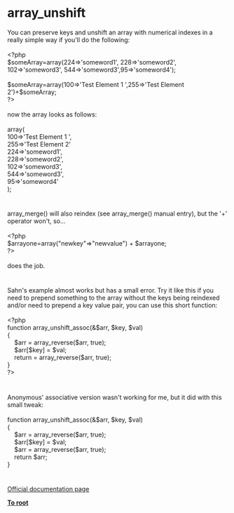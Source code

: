 # array_unshift




<div class="phpcode"><span class="html">
You can preserve keys and unshift an array with numerical indexes in a really simple way if you&apos;ll do the following:
<br>
<br><span class="default">&lt;?php
<br>$someArray</span><span class="keyword">=array(</span><span class="default">224</span><span class="keyword">=&gt;</span><span class="string">&apos;someword1&apos;</span><span class="keyword">, </span><span class="default">228</span><span class="keyword">=&gt;</span><span class="string">&apos;someword2&apos;</span><span class="keyword">, </span><span class="default">102</span><span class="keyword">=&gt;</span><span class="string">&apos;someword3&apos;</span><span class="keyword">, </span><span class="default">544</span><span class="keyword">=&gt;</span><span class="string">&apos;someword3&apos;</span><span class="keyword">,</span><span class="default">95</span><span class="keyword">=&gt;</span><span class="string">&apos;someword4&apos;</span><span class="keyword">);
<br>
<br></span><span class="default">$someArray</span><span class="keyword">=array(</span><span class="default">100</span><span class="keyword">=&gt;</span><span class="string">&apos;Test Element 1 &apos;</span><span class="keyword">,</span><span class="default">255</span><span class="keyword">=&gt;</span><span class="string">&apos;Test Element 2&apos;</span><span class="keyword">)+</span><span class="default">$someArray</span><span class="keyword">;
<br></span><span class="default">?&gt;
<br></span>
<br>now the array looks as follows:
<br>
<br>array(
<br>100=&gt;&apos;Test Element 1 &apos;,
<br>255=&gt;&apos;Test Element 2&apos;
<br>224=&gt;&apos;someword1&apos;,
<br>228=&gt;&apos;someword2&apos;,
<br>102=&gt;&apos;someword3&apos;,
<br>544=&gt;&apos;someword3&apos;,
<br>95=&gt;&apos;someword4&apos;
<br>);</span>
</div>
  

#


<div class="phpcode"><span class="html">
array_merge() will also reindex (see array_merge() manual entry), but the &apos;+&apos; operator won&apos;t, so...
<br>
<br><span class="default">&lt;?php
<br>$arrayone</span><span class="keyword">=array(</span><span class="string">&quot;newkey&quot;</span><span class="keyword">=&gt;</span><span class="string">&quot;newvalue&quot;</span><span class="keyword">) + </span><span class="default">$arrayone</span><span class="keyword">;
<br></span><span class="default">?&gt;
<br></span>
<br>does the job.</span>
</div>
  

#


<div class="phpcode"><span class="html">
Sahn&apos;s example almost works but has a small error. Try it like this if you need to prepend something to the array without the keys being reindexed and/or need to prepend a key value pair, you can use this short function: <br><br><span class="default">&lt;?php <br></span><span class="keyword">function </span><span class="default">array_unshift_assoc</span><span class="keyword">(&amp;</span><span class="default">$arr</span><span class="keyword">, </span><span class="default">$key</span><span class="keyword">, </span><span class="default">$val</span><span class="keyword">) <br>{ <br>&#xA0; &#xA0; </span><span class="default">$arr </span><span class="keyword">= </span><span class="default">array_reverse</span><span class="keyword">(</span><span class="default">$arr</span><span class="keyword">, </span><span class="default">true</span><span class="keyword">); <br>&#xA0; &#xA0; </span><span class="default">$arr</span><span class="keyword">[</span><span class="default">$key</span><span class="keyword">] = </span><span class="default">$val</span><span class="keyword">; <br>&#xA0; &#xA0; return = </span><span class="default">array_reverse</span><span class="keyword">(</span><span class="default">$arr</span><span class="keyword">, </span><span class="default">true</span><span class="keyword">); <br>} <br></span><span class="default">?&gt;</span>
</span>
</div>
  

#


<div class="phpcode"><span class="html">
Anonymous&apos; associative version wasn&apos;t working for me, but it did with this small tweak:<br><br>function array_unshift_assoc(&amp;$arr, $key, $val) <br>{ <br>&#xA0; &#xA0; $arr = array_reverse($arr, true); <br>&#xA0; &#xA0; $arr[$key] = $val; <br>&#xA0; &#xA0; $arr = array_reverse($arr, true); <br>&#xA0; &#xA0; return $arr;<br>}</span>
</div>
  

#

[Official documentation page](https://www.php.net/manual/en/function.array-unshift.php)

**[To root](/README.md)**